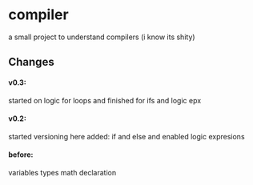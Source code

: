 ﻿# compiler
a small project to understand compilers (i know its shity)
## Changes

#### v0.3:
  started on logic for loops and finished for ifs and logic epx

#### v0.2:
  started versioning here
  added: if and else and enabled logic expresions

#### before:
  variables types math declaration 
  
